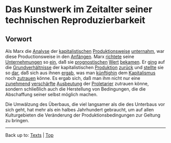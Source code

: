 # Das Kunstwerk im Zeitalter seiner technischen Reproduzierbarkeit

## Vorwort

Als Marx die [Analyse](../../nouns/a/an/Analyse.md) der [kapitalistischen](../../adjectives/k/ka/kapitalistisch.md) [Produktionsweise](../../nouns/p/pr/Produktionsweise.md) [unternahm](../../verbs/u/un/unternehmen.md), war diese Productionsweise in den [Anfängen](../../nouns/a/an/Anfang.md). Marx [richtete](../../verbs/e/ei/einrichten.md) seine [Unternehmungen](../../nouns/u/un/Unternehmung.md) so [ein](../../verbs/e/ei/einrichten.md), daß sie [prognostischen](../../adjectives/p/pr/prognostisch.md) [Wert](../../nouns/w/we/Wert.md) [bekamen](../../verbs/b/be/bekommen.md). Er [ging](../../verbs/z/zu/zurueckgehen.md) auf die [Grundverhältnisse](../../nouns/g/gr/Grundverhaeltnis.md) der kapitalistischen [Produktion](../../nouns/p/pr/Produktion.md) [zurück](../../verbs/z/zu/zurueckgehen.md) und [stellte](../../verbs/d/da/darstellen.md) sie so [dar](../../verbs/d/da/darstellen.md), daß sich aus ihnen [ergab](../../verbs/e/er/ergeben.md), was man [künftighin](../../adverbs/k/kue/kuenftighin.md) dem [Kapitalismus](../../nouns/k/ka/Kapitalismus.md) noch [zutrauen](../../verbs/z/zu/zuttauen.md) könne. Es ergab sich, daß man ihm nicht nur eine [zunehmend](../../adjectives/z/zu/zunehmend.md) [verschärfte](../../adjectives/v/ve/verschaerft.md) [Ausbeutung](../../nouns/a/au/Ausbeutung.md) der [Proletarier](../../nouns/p/pr/Proletarier.md) zutrauen könne, sondern schließlich auch die Herstellung von Bedingungen, die die Abschaffung seiner selbst möglich machen.

Die Umwälzung des Überbaus, die viel langsamer als die des Unterbaus vor sich geht, hat mehr als ein halbes Jahrhundert gebraucht, um auf allen Kulturgebieten die Veränderung der Produktionsbedingungen zur Geltung zu bringen.

----

Back up to: [Texts](../index.md) | [Top](../../index.md)
